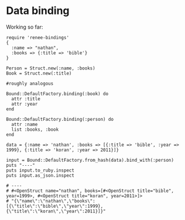 # Data binding

Working so far:

    require 'renee-bindings'
    {
      :name => "nathan",
      :books => {:title => 'bible'}
    }

    Person = Struct.new(:name, :books)
    Book = Struct.new(:title)

    #roughly analogous 

    Bound::DefaultFactory.binding(:book) do
      attr :title
      attr :year
    end

    Bound::DefaultFactory.binding(:person) do 
      attr :name
      list :books, :book
    end

    data = {:name => 'nathan', :books => [{:title => 'bible', :year => 1999}, {:title => 'koran', :year => 2011}]}

    input = Bound::DefaultFactory.from_hash(data).bind_with(:person)
    puts "----"
    puts input.to_ruby.inspect
    puts input.as_json.inspect

    # ----
    # #<OpenStruct name="nathan", books=[#<OpenStruct title="bible", year=1999>, #<OpenStruct title="koran", year=2011>]>
    # "{\"name\":\"nathan\",\"books\":[{\"title\":\"bible\",\"year\":1999},{\"title\":\"koran\",\"year\":2011}]}"
